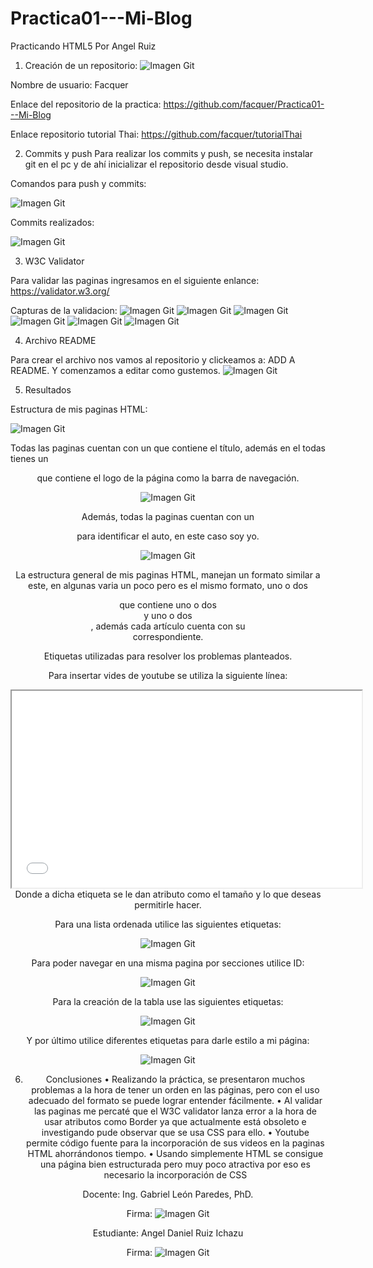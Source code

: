 # Practica01---Mi-Blog
Practicando HTML5 Por Angel Ruiz

1.	Creación de un repositorio:
![Imagen Git](capturas/git.png)

Nombre de usuario: Facquer


Enlace del repositorio de la practica: https://github.com/facquer/Practica01---Mi-Blog


Enlace repositorio tutorial Thai: https://github.com/facquer/tutorialThai

2.	Commits y push
Para realizar los commits y push, se necesita instalar git en el pc y de ahí inicializar el repositorio desde visual studio.

Comandos para push y commits:


![Imagen Git](capturas/pushpull.png)

Commits realizados:


![Imagen Git](capturas/commits.png)



3.	W3C Validator

Para validar las paginas ingresamos en el siguiente enlance: https://validator.w3.org/

Capturas de la validacion:
![Imagen Git](capturas/indexw3c.png)
![Imagen Git](capturas/perrosw3c.png)
![Imagen Git](capturas/gatosw3c.png)
![Imagen Git](capturas/avesw3c.png)
![Imagen Git](capturas/cuidadosw3c.png)
![Imagen Git](capturas/pecesw3c.png)

4.	Archivo README

Para crear el archivo nos vamos al repositorio y clickeamos a: ADD A README. Y comenzamos a editar como gustemos.
![Imagen Git](capturas/readme.png)

5.	Resultados

Estructura de mis paginas HTML:

![Imagen Git](capturas/estructura.png)


Todas las paginas cuentan con un <head> que contiene el título, además en el <body> todas tienes un <header> que contiene el logo de la página como la barra de navegación.
  
![Imagen Git](capturas/footer.png)


Además, todas la paginas cuentan con un <footer> para identificar el auto, en este caso soy yo.

![Imagen Git](capturas/article.png)


La estructura general de mis paginas HTML, manejan un formato similar a este, en algunas varia un poco pero es el mismo formato, uno o dos <section> que contiene uno o dos <article> y uno o dos <aside>, además cada artículo cuenta con su <header> correspondiente.
 
 
 
Etiquetas utilizadas para resolver los problemas planteados.



Para insertar vides de youtube se utiliza la siguiente línea:
<iframe width="560" height="315" src="EnlanceDeYoutubeAqui" allow="accelerometer; autoplay; encrypted-media; gyroscope; picture-in-picture" allowfullscreen></iframe>
Donde a dicha etiqueta se le dan atributo como el tamaño y lo que deseas permitirle hacer.



Para una lista ordenada utilice las siguientes etiquetas:


![Imagen Git](capturas/lista.png)



Para poder navegar en una misma pagina por secciones utilice ID:


![Imagen Git](capturas/id.png)



Para la creación de la tabla use las siguientes etiquetas:


![Imagen Git](capturas/tabla.png)



Y por último utilice diferentes etiquetas para darle estilo a mi página:


![Imagen Git](capturas/etiquetas.png)



6.	Conclusiones
•	Realizando la práctica, se presentaron muchos problemas a la hora de tener un orden en las páginas, pero con el uso adecuado del formato se puede lograr entender fácilmente.
•	Al validar las paginas me percaté que el W3C validator lanza error a la hora de usar atributos como Border ya que actualmente está obsoleto e investigando pude observar que se usa CSS para ello.
•	Youtube permite código fuente para la incorporación de sus videos en la paginas HTML ahorrándonos tiempo.
•	Usando simplemente HTML se consigue una página bien estructurada pero muy poco atractiva por eso es necesario la incorporación de CSS

Docente: Ing. Gabriel León Paredes, PhD.


Firma: ![Imagen Git](capturas/firmaleon.png)



Estudiante: Angel Daniel Ruiz Ichazu


Firma: ![Imagen Git](capturas/firmaangel.png)



